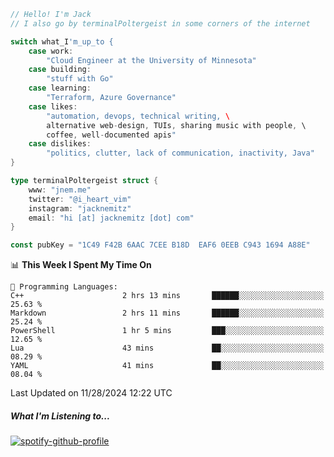 ```go
// Hello! I'm Jack
// I also go by terminalPoltergeist in some corners of the internet

switch what_I'm_up_to {
    case work:
        "Cloud Engineer at the University of Minnesota"
    case building:
        "stuff with Go"
    case learning:
        "Terraform, Azure Governance"
    case likes:
        "automation, devops, technical writing, \
        alternative web-design, TUIs, sharing music with people, \
        coffee, well-documented apis"
    case dislikes:
        "politics, clutter, lack of communication, inactivity, Java"
}

type terminalPoltergeist struct {
    www: "jnem.me"
    twitter: "@i_heart_vim"
    instagram: "jacknemitz"
    email: "hi [at] jacknemitz [dot] com"
}

const pubKey = "1C49 F42B 6AAC 7CEE B18D  EAF6 0EEB C943 1694 A88E"
```

<!--START_SECTION:waka-->
📊 **This Week I Spent My Time On** 

```text
💬 Programming Languages: 
C++                      2 hrs 13 mins       ██████░░░░░░░░░░░░░░░░░░░   25.63 % 
Markdown                 2 hrs 11 mins       ██████░░░░░░░░░░░░░░░░░░░   25.24 % 
PowerShell               1 hr 5 mins         ███░░░░░░░░░░░░░░░░░░░░░░   12.65 % 
Lua                      43 mins             ██░░░░░░░░░░░░░░░░░░░░░░░   08.29 % 
YAML                     41 mins             ██░░░░░░░░░░░░░░░░░░░░░░░   08.04 % 
```


 Last Updated on 11/28/2024 12:22 UTC
<!--END_SECTION:waka-->

##### What I'm Listening to...

[![spotify-github-profile](https://jnem.me/listening-item?maxAge=2592000)](https://jnem.me/listening)
